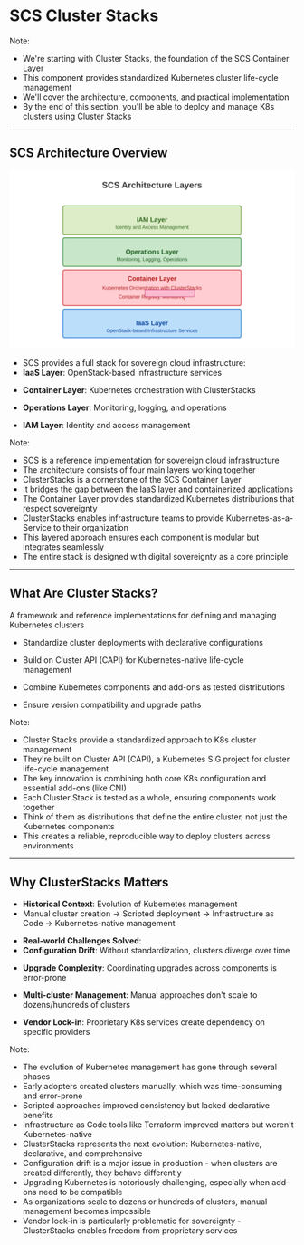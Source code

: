# SCS Cluster Stacks

Note:
- We're starting with Cluster Stacks, the foundation of the SCS Container Layer
- This component provides standardized Kubernetes cluster life-cycle management
- We'll cover the architecture, components, and practical implementation
- By the end of this section, you'll be able to deploy and manage K8s clusters using Cluster Stacks

----

## SCS Architecture Overview

![SCS Architecture Layers](scs-architecture-layers.svg)

- SCS provides a full stack for sovereign cloud infrastructure:
- **IaaS Layer**: OpenStack-based infrastructure services
<!-- .element: class="fragment" data-fragment-index="0" -->
- **Container Layer**: Kubernetes orchestration with ClusterStacks
<!-- .element: class="fragment" data-fragment-index="1" -->
- **Operations Layer**: Monitoring, logging, and operations
<!-- .element: class="fragment" data-fragment-index="2" -->
- **IAM Layer**: Identity and access management
<!-- .element: class="fragment" data-fragment-index="3" -->

Note:
- SCS is a reference implementation for sovereign cloud infrastructure
- The architecture consists of four main layers working together
- ClusterStacks is a cornerstone of the SCS Container Layer
- It bridges the gap between the IaaS layer and containerized applications
- The Container Layer provides standardized Kubernetes distributions that respect sovereignty
- ClusterStacks enables infrastructure teams to provide Kubernetes-as-a-Service to their organization
- This layered approach ensures each component is modular but integrates seamlessly
- The entire stack is designed with digital sovereignty as a core principle

----

## What Are Cluster Stacks?
A framework and reference implementations for defining and managing Kubernetes clusters

- Standardize cluster deployments with declarative configurations
<!-- .element: class="fragment" data-fragment-index="0" -->
- Build on Cluster API (CAPI) for Kubernetes-native life-cycle management
<!-- .element: class="fragment" data-fragment-index="1" -->
- Combine Kubernetes components and add-ons as tested distributions
<!-- .element: class="fragment" data-fragment-index="2" -->
- Ensure version compatibility and upgrade paths
<!-- .element: class="fragment" data-fragment-index="3" -->

Note:
- Cluster Stacks provide a standardized approach to K8s cluster management
- They're built on Cluster API (CAPI), a Kubernetes SIG project for cluster life-cycle management
- The key innovation is combining both core K8s configuration and essential add-ons (like CNI)
- Each Cluster Stack is tested as a whole, ensuring components work together
- Think of them as distributions that define the entire cluster, not just the Kubernetes components
- This creates a reliable, reproducible way to deploy clusters across environments

----

## Why ClusterStacks Matters

- **Historical Context**: Evolution of Kubernetes management
- Manual cluster creation → Scripted deployment → Infrastructure as Code → Kubernetes-native management
<!-- .element: class="fragment" data-fragment-index="0" -->

- **Real-world Challenges Solved**:
- **Configuration Drift**: Without standardization, clusters diverge over time
<!-- .element: class="fragment" data-fragment-index="1" -->
- **Upgrade Complexity**: Coordinating upgrades across components is error-prone
<!-- .element: class="fragment" data-fragment-index="2" -->
- **Multi-cluster Management**: Manual approaches don't scale to dozens/hundreds of clusters
<!-- .element: class="fragment" data-fragment-index="3" -->
- **Vendor Lock-in**: Proprietary K8s services create dependency on specific providers
<!-- .element: class="fragment" data-fragment-index="4" -->

Note:
- The evolution of Kubernetes management has gone through several phases
- Early adopters created clusters manually, which was time-consuming and error-prone
- Scripted approaches improved consistency but lacked declarative benefits
- Infrastructure as Code tools like Terraform improved matters but weren't Kubernetes-native
- ClusterStacks represents the next evolution: Kubernetes-native, declarative, and comprehensive
- Configuration drift is a major issue in production - when clusters are created differently, they behave differently
- Upgrading Kubernetes is notoriously challenging, especially when add-ons need to be compatible
- As organizations scale to dozens or hundreds of clusters, manual management becomes impossible
- Vendor lock-in is particularly problematic for sovereignty - ClusterStacks enables freedom from proprietary services